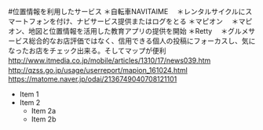 #位置情報を利用したサービス
＊自転車NAVITAIME
　＊レンタルサイクルにスマートフォンを付け、ナビサービス提供またはログをとる
＊マピオン
　＊マピオン、地図と位置情報を活用した教育アプリの提供を開始
＊Retty
　＊グルメサービス総合的なお店評価ではなく、信用できる個人の投稿にフォーカスし、気になったお店をチェック出来る。そしてマップが便利
　http://www.itmedia.co.jp/mobile/articles/1310/17/news039.htm
　http://qzss.go.jp/usage/userreport/mapion_161024.html
　https://matome.naver.jp/odai/2136749040708121101

* Item 1
* Item 2
  * Item 2a
  * Item 2b
